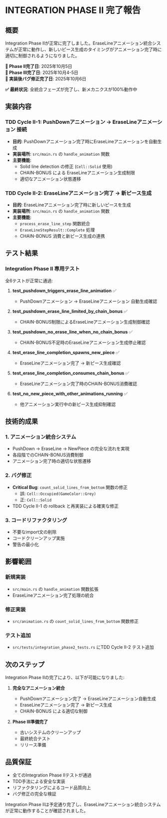 # INTEGRATION PHASE II 完了報告

## 概要
Integration Phase IIが正常に完了しました。EraseLineアニメーション統合システムが正常に動作し、新しいピース生成のタイミングがアニメーション完了時に適切に制御されるようになりました。

**📅 Phase II完了日**: 2025年10月5日  
**📅 Phase III完了日**: 2025年10月4-5日  
**📅 実装後バグ修正完了日**: 2025年10月6日

**✅ 最終状況**: 全統合フェーズが完了し、新メカニクスが100%動作中

## 実装内容

### TDD Cycle II-1: PushDownアニメーション → EraseLineアニメーション 接続
- **目的**: PushDownアニメーション完了時にEraseLineアニメーションを自動生成
- **実装場所**: `src/main.rs` の `handle_animation` 関数
- **主要機能**:
  - Solid line detection の修正 (`Cell::Solid` 使用)
  - CHAIN-BONUS による EraseLineアニメーション生成制限
  - 適切なアニメーション状態遷移

### TDD Cycle II-2: EraseLineアニメーション完了 → 新ピース生成
- **目的**: EraseLineアニメーション完了時に新しいピースを生成
- **実装場所**: `src/main.rs` の `handle_animation` 関数
- **主要機能**:
  - `process_erase_line_step` 関数統合
  - `EraseLineStepResult::Complete` 処理
  - CHAIN-BONUS 消費と新ピース生成の連携

## テスト結果

### Integration Phase II 専用テスト
全6テストが正常に通過:

1. **test_pushdown_triggers_erase_line_animation** ✅
   - PushDownアニメーション → EraseLineアニメーション 自動生成確認

2. **test_pushdown_erase_line_limited_by_chain_bonus** ✅
   - CHAIN-BONUS制限によるEraseLineアニメーション生成制御確認

3. **test_pushdown_no_erase_line_when_no_chain_bonus** ✅
   - CHAIN-BONUS不足時のEraseLineアニメーション生成停止確認

4. **test_erase_line_completion_spawns_new_piece** ✅
   - EraseLineアニメーション完了 → 新ピース生成確認

5. **test_erase_line_completion_consumes_chain_bonus** ✅
   - EraseLineアニメーション完了時のCHAIN-BONUS消費確認

6. **test_no_new_piece_with_other_animations_running** ✅
   - 他アニメーション実行中の新ピース生成抑制確認

## 技術的成果

### 1. アニメーション統合システム
- PushDown → EraseLine → NewPiece の完全な流れを実現
- 各段階でのCHAIN-BONUS消費制御
- アニメーション完了時の適切な状態遷移

### 2. バグ修正
- **Critical Bug**: `count_solid_lines_from_bottom` 関数の修正
  - 誤: `Cell::Occupied(GameColor::Grey)`
  - 正: `Cell::Solid`
- TDD Cycle II-1 の rollback と再実装による確実な修正

### 3. コードリファクタリング
- 不要なimport文の削除
- コードクリーンアップ実施
- 警告の最小化

## 影響範囲

### 新規実装
- `src/main.rs` の `handle_animation` 関数拡張
- EraseLineアニメーション完了処理の統合

### 修正実装
- `src/animation.rs` の `count_solid_lines_from_bottom` 関数修正

### テスト追加
- `src/tests/integration_phase2_tests.rs` にTDD Cycle II-2 テスト追加

## 次のステップ

Integration Phase IIの完了により、以下が可能になりました:

1. **完全なアニメーション統合**
   - PushDownアニメーション完了 → EraseLineアニメーション自動生成
   - EraseLineアニメーション完了 → 新ピース生成
   - CHAIN-BONUS による適切な制御

2. **Phase III準備完了**
   - 古いシステムのクリーンアップ
   - 最終統合テスト
   - リリース準備

## 品質保証
- 全てのIntegration Phase IIテストが通過
- TDD手法による安全な実装
- リファクタリングによるコード品質向上
- バグ修正の完全な検証

Integration Phase IIは予定通り完了し、EraseLineアニメーション統合システムが正常に動作することが確認されました。